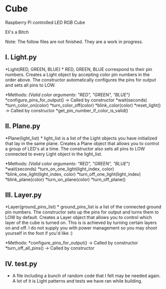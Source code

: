 # Cube
Raspberry Pi controlled LED RGB Cube

Eli's a Bitch

Note: The follow files are not finished. They are a work
      in progress.

I. Light.py
-----------
  *Light(RED, GREEN, BLUE)
    * RED, GREEN, BLUE correspond to their pin numbers.
      Creates a Light object by accepting color pin
      numbers in the order above. The constructor
      automatically configures the pins for output
      and sets all pins to LOW.

  *Methods:
    *(Valid color arguments: "RED", "GREEN", "BLUE")*
    *configure_pins_for_output() -> Called by constructor
    *wait(seconds)
    *turn_color_on(color)
    *turn_color_off(color)
    *blink_color(color)
    *reset_light() -> Called by constructor
    *get_pin_number_if_color_is_valid()

II. Plane.py
------------
  *Plane(light_list)
    * light_list is a list of the Light objects you
      have initialized that lay in the same plane.
      Creates a Plane object that allows you to
      control a group of LED's at a time. The constructor
      also sets all pins to LOW connected to every Light
      object in the light_list.

  *Methods:
    *(Valid color arguments: "RED", "GREEN", "BLUE")*
    *wait(seconds)
    *turn_on_one_light(light_index, color)
    *blink_one_light(light_index, color)
    *turn_off_one_light(light_index)
    *blink_plane(color)
    *turn_on_plane(color)
    *turn_off_plane()

III. Layer.py
-------------
  *Layer(ground_pins_list)
    * ground_pins_list is a list of the connected ground
      pin numbers. The constructor sets up the pins for output
      and turns them to LOW by default. Creates a Layer object
      that allows you to control which layer of the cube is turned
      on. This is is achieved by turning certain layers on and
      off. I do not supply you with power management so you
      may shoot yourself in the foot if you'd like :)

  *Methods:
    *configure_pins_for_output() -> Called by constructor
    *turn_off_all_pins() -> Called by constructor

IV. test.py
-----------
  * A file including a bunch of random code that I felt
    may be needed again. A lot of it is Light patterns and
    tests we have ran while building.
